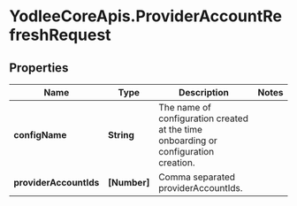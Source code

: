 # YodleeCoreApis.ProviderAccountRefreshRequest

## Properties
Name | Type | Description | Notes
------------ | ------------- | ------------- | -------------
**configName** | **String** | The name of configuration created at the time onboarding or configuration creation. | 
**providerAccountIds** | **[Number]** | Comma separated providerAccountIds. | 
